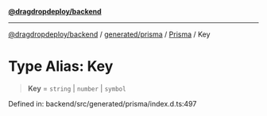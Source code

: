 [**@dragdropdeploy/backend**](../../../../../README.md)

***

[@dragdropdeploy/backend](../../../../../README.md) / [generated/prisma](../../../README.md) / [Prisma](../README.md) / Key

# Type Alias: Key

> **Key** = `string` \| `number` \| `symbol`

Defined in: backend/src/generated/prisma/index.d.ts:497
